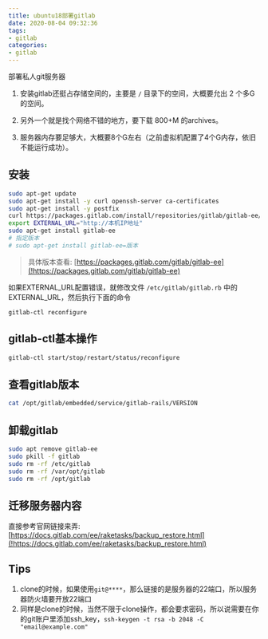 ```yaml
---
title: ubuntu18部署gitlab
date: 2020-08-04 09:32:36
tags:
- gitlab
categories:
- gitlab
---
```


部署私人git服务器

<!--more-->

1. 安装gitlab还挺占存储空间的，主要是 `/` 目录下的空间，大概要允出 2 个多G的空间。

2. 另外一个就是找个网络不错的地方，要下载 800+M 的archives。

3. 服务器内存要足够大，大概要8个G左右（之前虚拟机配置了4个G内存，依旧不能运行成功）。

## 安装

```bash
sudo apt-get update
sudo apt-get install -y curl openssh-server ca-certificates
sudo apt-get install -y postfix
curl https://packages.gitlab.com/install/repositories/gitlab/gitlab-ee/script.deb.sh | sudo bash
export EXTERNAL_URL="http://本机IP地址" 
sudo apt-get install gitlab-ee
# 指定版本
# sudo apt-get install gitlab-ee=版本
```
> 具体版本查看: [https://packages.gitlab.com/gitlab/gitlab-ee](!https://packages.gitlab.com/gitlab/gitlab-ee)

如果EXTERNAL_URL配置错误，就修改文件 `/etc/gitlab/gitlab.rb` 中的EXTERNAL_URL，然后执行下面的命令
```
gitlab-ctl reconfigure
```

## gitlab-ctl基本操作

```bash
gitlab-ctl start/stop/restart/status/reconfigure
```

## 查看gitlab版本

```bash
cat /opt/gitlab/embedded/service/gitlab-rails/VERSION
```

## 卸载gitlab

```bash
sudo apt remove gitlab-ee
sudo pkill -f gitlab
sudo rm -rf /etc/gitlab
sudo rm -rf /var/opt/gitlab
sudo rm -rf /opt/gitlab
```

## 迁移服务器内容

直接参考官网链接来弄: [https://docs.gitlab.com/ee/raketasks/backup_restore.html](!https://docs.gitlab.com/ee/raketasks/backup_restore.html)

## Tips

1. clone的时候，如果使用`git@****`，那么链接的是服务器的22端口，所以服务器防火墙要开放22端口
2. 同样是clone的时候，当然不限于clone操作，都会要求密码，所以说需要在你的git账户里添加ssh_key，`ssh-keygen -t rsa -b 2048 -C "email@example.com"
`